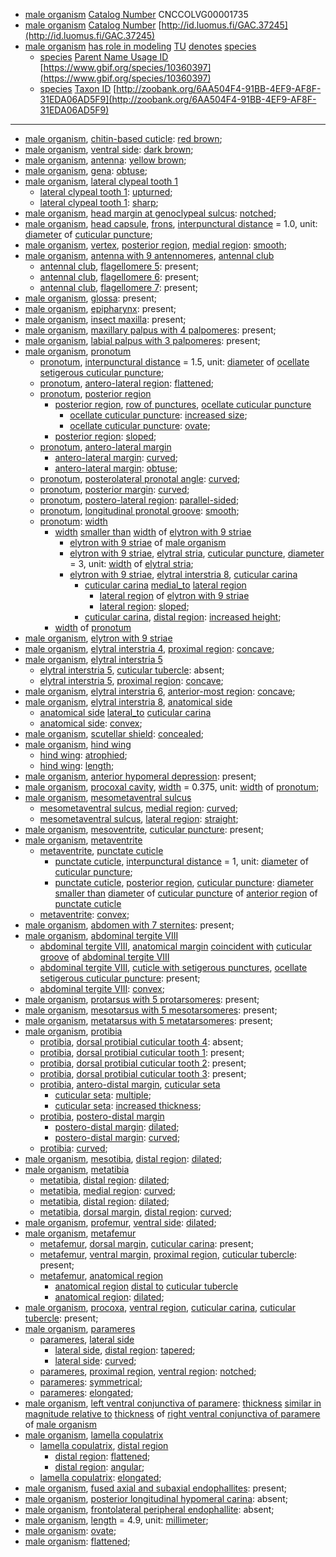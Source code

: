 <!-- org_Grebennikovius pafelo -->
- [male organism](http://purl.obolibrary.org/obo/UBERON_0003101) [Catalog Number](http://rs.tdwg.org/dwc/terms/catalogNumber) CNCCOLVG00001735
- [male organism](http://purl.obolibrary.org/obo/UBERON_0003101) [Catalog Number](http://rs.tdwg.org/dwc/terms/catalogNumber) [http://id.luomus.fi/GAC.37245](http://id.luomus.fi/GAC.37245)
- [male organism](http://purl.obolibrary.org/obo/UBERON_0003101) [has role in modeling](http://purl.obolibrary.org/obo/RO_0003301) [TU](http://purl.obolibrary.org/obo/CDAO_0000138) [denotes](http://purl.obolibrary.org/obo/IAO_0000219) [species](http://purl.obolibrary.org/obo/TAXRANK_0000006)
	- [species](http://purl.obolibrary.org/obo/TAXRANK_0000006) [Parent Name Usage ID](http://rs.tdwg.org/dwc/terms/parentNameUsageID) [https://www.gbif.org/species/10360397](https://www.gbif.org/species/10360397)
	- [species](http://purl.obolibrary.org/obo/TAXRANK_0000006) [Taxon ID](http://rs.tdwg.org/dwc/terms/taxonID) [http://zoobank.org/6AA504F4-91BB-4EF9-AF8F-31EDA06AD5F9](http://zoobank.org/6AA504F4-91BB-4EF9-AF8F-31EDA06AD5F9)
---
- [male organism](http://purl.obolibrary.org/obo/UBERON_0003101), [chitin-based cuticle](http://purl.obolibrary.org/obo/UBERON_0001001): [red brown](http://purl.obolibrary.org/obo/PATO_0001287);
- [male organism](http://purl.obolibrary.org/obo/UBERON_0003101), [ventral side](http://purl.obolibrary.org/obo/BSPO_0000068): [dark brown](http://purl.obolibrary.org/obo/PATO_0001245);
- [male organism](http://purl.obolibrary.org/obo/UBERON_0003101), [antenna](http://purl.obolibrary.org/obo/AISM_0000032): [yellow brown](http://purl.obolibrary.org/obo/PATO_0002411);
- [male organism](http://purl.obolibrary.org/obo/UBERON_0003101), [gena](http://purl.obolibrary.org/obo/AISM_0004026): [obtuse](http://purl.obolibrary.org/obo/PATO_0001935);
- [male organism](http://purl.obolibrary.org/obo/UBERON_0003101), [lateral clypeal tooth 1](http://purl.obolibrary.org/obo/AISM_0000362)
	- [lateral clypeal tooth 1](http://purl.obolibrary.org/obo/AISM_0000362): [upturned](http://purl.obolibrary.org/obo/PATO_0002031);
	- [lateral clypeal tooth 1](http://purl.obolibrary.org/obo/AISM_0000362): [sharp](http://purl.obolibrary.org/obo/PATO_0001419);
- [male organism](http://purl.obolibrary.org/obo/UBERON_0003101), [head margin at genoclypeal sulcus](http://purl.obolibrary.org/obo/AISM_0000381): [notched](http://purl.obolibrary.org/obo/PATO_0001495);
- [male organism](http://purl.obolibrary.org/obo/UBERON_0003101), [head capsule](http://purl.obolibrary.org/obo/AISM_0000019), [frons](http://purl.obolibrary.org/obo/AISM_0004020), [interpunctural distance](http://purl.obolibrary.org/obo/AISM_0000376) = 1.0, unit: [diameter](http://purl.obolibrary.org/obo/PATO_0001334) of [cuticular puncture](http://purl.obolibrary.org/obo/AISM_0000524);
- [male organism](http://purl.obolibrary.org/obo/UBERON_0003101), [vertex](http://purl.obolibrary.org/obo/AISM_0004025), [posterior region](http://purl.obolibrary.org/obo/BSPO_0000072), [medial region](http://purl.obolibrary.org/obo/BSPO_0000083): [smooth](http://purl.obolibrary.org/obo/PATO_0000701);
- [male organism](http://purl.obolibrary.org/obo/UBERON_0003101), [antenna with 9 antennomeres](http://purl.obolibrary.org/obo/AISM_0000358), [antennal club](http://purl.obolibrary.org/obo/COLAO_0000267)
	- [antennal club](http://purl.obolibrary.org/obo/COLAO_0000267), [flagellomere 5](http://purl.obolibrary.org/obo/AISM_0000337): present;
	- [antennal club](http://purl.obolibrary.org/obo/COLAO_0000267), [flagellomere 6](http://purl.obolibrary.org/obo/AISM_0000338): present;
	- [antennal club](http://purl.obolibrary.org/obo/COLAO_0000267), [flagellomere 7](http://purl.obolibrary.org/obo/AISM_0000339): present;
- [male organism](http://purl.obolibrary.org/obo/UBERON_0003101), [glossa](http://purl.obolibrary.org/obo/AISM_0000049): present;
- [male organism](http://purl.obolibrary.org/obo/UBERON_0003101), [epipharynx](http://purl.obolibrary.org/obo/AISM_0000105): present;
- [male organism](http://purl.obolibrary.org/obo/UBERON_0003101), [insect maxilla](http://purl.obolibrary.org/obo/AISM_0000044): present;
- [male organism](http://purl.obolibrary.org/obo/UBERON_0003101), [maxillary palpus with 4 palpomeres](http://purl.obolibrary.org/obo/AISM_0000393): present;
- [male organism](http://purl.obolibrary.org/obo/UBERON_0003101), [labial palpus with 3 palpomeres](http://purl.obolibrary.org/obo/AISM_0000397): present;
- [male organism](http://purl.obolibrary.org/obo/UBERON_0003101), [pronotum](http://purl.obolibrary.org/obo/AISM_0000059)
	- [pronotum](http://purl.obolibrary.org/obo/AISM_0000059), [interpunctural distance](http://purl.obolibrary.org/obo/AISM_0000376) = 1.5, unit: [diameter](http://purl.obolibrary.org/obo/PATO_0001334) of [ocellate setigerous cuticular puncture](http://purl.obolibrary.org/obo/AISM_0000410);
	- [pronotum](http://purl.obolibrary.org/obo/AISM_0000059), [antero-lateral region](http://purl.obolibrary.org/obo/BSPO_0000029): [flattened](http://purl.obolibrary.org/obo/PATO_0002254);
	- [pronotum](http://purl.obolibrary.org/obo/AISM_0000059), [posterior region](http://purl.obolibrary.org/obo/BSPO_0000072)
		- [posterior region](http://purl.obolibrary.org/obo/BSPO_0000072), [row of punctures](http://purl.obolibrary.org/obo/AISM_0000384), [ocellate cuticular puncture](http://purl.obolibrary.org/obo/AISM_0000379)
			- [ocellate cuticular puncture](http://purl.obolibrary.org/obo/AISM_0000379): [increased size](http://purl.obolibrary.org/obo/PATO_0000586);
			- [ocellate cuticular puncture](http://purl.obolibrary.org/obo/AISM_0000379): [ovate](http://purl.obolibrary.org/obo/PATO_0001891);
		- [posterior region](http://purl.obolibrary.org/obo/BSPO_0000072): [sloped](http://purl.obolibrary.org/obo/PATO_0001481);
	- [pronotum](http://purl.obolibrary.org/obo/AISM_0000059), [antero-lateral margin](http://purl.obolibrary.org/obo/BSPO_0000045)
		- [antero-lateral margin](http://purl.obolibrary.org/obo/BSPO_0000045): [curved](http://purl.obolibrary.org/obo/PATO_0000406);
		- [antero-lateral margin](http://purl.obolibrary.org/obo/BSPO_0000045): [obtuse](http://purl.obolibrary.org/obo/PATO_0001935);
	- [pronotum](http://purl.obolibrary.org/obo/AISM_0000059), [posterolateral pronotal angle](http://purl.obolibrary.org/obo/COLAO_0000225): [curved](http://purl.obolibrary.org/obo/PATO_0000406);
	- [pronotum](http://purl.obolibrary.org/obo/AISM_0000059), [posterior margin](http://purl.obolibrary.org/obo/BSPO_0000672): [curved](http://purl.obolibrary.org/obo/PATO_0000406);
	- [pronotum](http://purl.obolibrary.org/obo/AISM_0000059), [postero-lateral region](http://purl.obolibrary.org/obo/BSPO_0000028): [parallel-sided](http://purl.obolibrary.org/obo/PATO_0002485);
	- [pronotum](http://purl.obolibrary.org/obo/AISM_0000059), [longitudinal pronotal groove](http://purl.obolibrary.org/obo/COLAO_0000263): [smooth](http://purl.obolibrary.org/obo/PATO_0000701);
	- [pronotum](http://purl.obolibrary.org/obo/AISM_0000059): [width](http://purl.obolibrary.org/obo/PATO_0000921)
		- [width](http://purl.obolibrary.org/obo/PATO_0000921) [smaller than](http://purl.obolibrary.org/obo/RO_0015008) [width](http://purl.obolibrary.org/obo/PATO_0000921) of [elytron with 9 striae](http://purl.obolibrary.org/obo/COLAO_0000226)
			- [elytron with 9 striae](http://purl.obolibrary.org/obo/COLAO_0000226) of [male organism](http://purl.obolibrary.org/obo/UBERON_0003101)
			- [elytron with 9 striae](http://purl.obolibrary.org/obo/COLAO_0000226), [elytral stria](http://purl.obolibrary.org/obo/COLAO_0000017), [cuticular puncture](http://purl.obolibrary.org/obo/AISM_0000524), [diameter](http://purl.obolibrary.org/obo/PATO_0001334) = 3, unit: [width](http://purl.obolibrary.org/obo/PATO_0000921) of [elytral stria](http://purl.obolibrary.org/obo/COLAO_0000017);
			- [elytron with 9 striae](http://purl.obolibrary.org/obo/COLAO_0000226), [elytral interstria 8](http://purl.obolibrary.org/obo/COLAO_0000215), [cuticular carina](http://purl.obolibrary.org/obo/AISM_0000501)
				- [cuticular carina](http://purl.obolibrary.org/obo/AISM_0000501) [medial_to](http://purl.obolibrary.org/obo/AISM_0000012) [lateral region](http://purl.obolibrary.org/obo/BSPO_0000082)
					- [lateral region](http://purl.obolibrary.org/obo/BSPO_0000082) of [elytron with 9 striae](http://purl.obolibrary.org/obo/COLAO_0000226)
					- [lateral region](http://purl.obolibrary.org/obo/BSPO_0000082): [sloped](http://purl.obolibrary.org/obo/PATO_0001481);
				- [cuticular carina](http://purl.obolibrary.org/obo/AISM_0000501), [distal region](http://purl.obolibrary.org/obo/BSPO_0000078): [increased height](http://purl.obolibrary.org/obo/PATO_0000570);
		- [width](http://purl.obolibrary.org/obo/PATO_0000921) of [pronotum](http://purl.obolibrary.org/obo/AISM_0000059)
- [male organism](http://purl.obolibrary.org/obo/UBERON_0003101), [elytron with 9 striae](http://purl.obolibrary.org/obo/COLAO_0000226)
- [male organism](http://purl.obolibrary.org/obo/UBERON_0003101), [elytral interstria 4](http://purl.obolibrary.org/obo/COLAO_0000207), [proximal region](http://purl.obolibrary.org/obo/BSPO_0000077): [concave](http://purl.obolibrary.org/obo/PATO_0001857);
- [male organism](http://purl.obolibrary.org/obo/UBERON_0003101), [elytral interstria 5](http://purl.obolibrary.org/obo/COLAO_0000209)
	- [elytral interstria 5](http://purl.obolibrary.org/obo/COLAO_0000209), [cuticular tubercle](http://purl.obolibrary.org/obo/AISM_0000526): absent;
	- [elytral interstria 5](http://purl.obolibrary.org/obo/COLAO_0000209), [proximal region](http://purl.obolibrary.org/obo/BSPO_0000077): [concave](http://purl.obolibrary.org/obo/PATO_0001857);
- [male organism](http://purl.obolibrary.org/obo/UBERON_0003101), [elytral interstria 6](http://purl.obolibrary.org/obo/COLAO_0000211), [anterior-most region](http://purl.obolibrary.org/obo/BSPO_0000036): [concave](http://purl.obolibrary.org/obo/PATO_0001857);
- [male organism](http://purl.obolibrary.org/obo/UBERON_0003101), [elytral interstria 8](http://purl.obolibrary.org/obo/COLAO_0000215), [anatomical side](http://purl.obolibrary.org/obo/BSPO_0000054)
	- [anatomical side](http://purl.obolibrary.org/obo/BSPO_0000054) [lateral_to](http://purl.obolibrary.org/obo/AISM_0000011) [cuticular carina](http://purl.obolibrary.org/obo/AISM_0000501)
	- [anatomical side](http://purl.obolibrary.org/obo/BSPO_0000054): [convex](http://purl.obolibrary.org/obo/PATO_0001355);
- [male organism](http://purl.obolibrary.org/obo/UBERON_0003101), [scutellar shield](http://purl.obolibrary.org/obo/COLAO_0000011): [concealed](http://purl.obolibrary.org/obo/PATO_0002508);
- [male organism](http://purl.obolibrary.org/obo/UBERON_0003101), [hind wing](http://purl.obolibrary.org/obo/AISM_0000038)
	- [hind wing](http://purl.obolibrary.org/obo/AISM_0000038): [atrophied](http://purl.obolibrary.org/obo/PATO_0001623);
	- [hind wing](http://purl.obolibrary.org/obo/AISM_0000038): [length](http://purl.obolibrary.org/obo/PATO_0000122);
- [male organism](http://purl.obolibrary.org/obo/UBERON_0003101), [anterior hypomeral depression](http://purl.obolibrary.org/obo/COLAO_0000251): present;
- [male organism](http://purl.obolibrary.org/obo/UBERON_0003101), [procoxal cavity](http://purl.obolibrary.org/obo/COLAO_0000009), [width](http://purl.obolibrary.org/obo/PATO_0000921) = 0.375, unit: [width](http://purl.obolibrary.org/obo/PATO_0000921) of [pronotum](http://purl.obolibrary.org/obo/AISM_0000059);
- [male organism](http://purl.obolibrary.org/obo/UBERON_0003101), [mesometaventral sulcus](http://purl.obolibrary.org/obo/COLAO_0000248)
	- [mesometaventral sulcus](http://purl.obolibrary.org/obo/COLAO_0000248), [medial region](http://purl.obolibrary.org/obo/BSPO_0000083): [curved](http://purl.obolibrary.org/obo/PATO_0000406);
	- [mesometaventral sulcus](http://purl.obolibrary.org/obo/COLAO_0000248), [lateral region](http://purl.obolibrary.org/obo/BSPO_0000082): [straight](http://purl.obolibrary.org/obo/PATO_0002180);
- [male organism](http://purl.obolibrary.org/obo/UBERON_0003101), [mesoventrite](http://purl.obolibrary.org/obo/COLAO_0000019), [cuticular puncture](http://purl.obolibrary.org/obo/AISM_0000524): present;
- [male organism](http://purl.obolibrary.org/obo/UBERON_0003101), [metaventrite](http://purl.obolibrary.org/obo/COLAO_0000020)
	- [metaventrite](http://purl.obolibrary.org/obo/COLAO_0000020), [punctate cuticle](http://purl.obolibrary.org/obo/AISM_0000529)
		- [punctate cuticle](http://purl.obolibrary.org/obo/AISM_0000529), [interpunctural distance](http://purl.obolibrary.org/obo/AISM_0000376) = 1, unit: [diameter](http://purl.obolibrary.org/obo/PATO_0001334) of [cuticular puncture](http://purl.obolibrary.org/obo/AISM_0000524);
		- [punctate cuticle](http://purl.obolibrary.org/obo/AISM_0000529), [posterior region](http://purl.obolibrary.org/obo/BSPO_0000072), [cuticular puncture](http://purl.obolibrary.org/obo/AISM_0000524): [diameter](http://purl.obolibrary.org/obo/PATO_0001334) [smaller than](http://purl.obolibrary.org/obo/RO_0015008) [diameter](http://purl.obolibrary.org/obo/PATO_0001334) of [cuticular puncture](http://purl.obolibrary.org/obo/AISM_0000524) of [anterior region](http://purl.obolibrary.org/obo/BSPO_0000071) of [punctate cuticle](http://purl.obolibrary.org/obo/AISM_0000529)
	- [metaventrite](http://purl.obolibrary.org/obo/COLAO_0000020): [convex](http://purl.obolibrary.org/obo/PATO_0001355);
- [male organism](http://purl.obolibrary.org/obo/UBERON_0003101), [abdomen with 7 sternites](http://purl.obolibrary.org/obo/AISM_0000355): present;
- [male organism](http://purl.obolibrary.org/obo/UBERON_0003101), [abdominal tergite VIII](http://purl.obolibrary.org/obo/AISM_0004097)
	- [abdominal tergite VIII](http://purl.obolibrary.org/obo/AISM_0004097), [anatomical margin](http://purl.obolibrary.org/obo/BSPO_0000006) [coincident with](http://purl.obolibrary.org/obo/RO_0002008) [cuticular groove](http://purl.obolibrary.org/obo/AISM_0000157) of [abdominal tergite VIII](http://purl.obolibrary.org/obo/AISM_0004097)
	- [abdominal tergite VIII](http://purl.obolibrary.org/obo/AISM_0004097), [cuticle with setigerous punctures](http://purl.obolibrary.org/obo/AISM_0000412), [ocellate setigerous cuticular puncture](http://purl.obolibrary.org/obo/AISM_0000410): present;
	- [abdominal tergite VIII](http://purl.obolibrary.org/obo/AISM_0004097): [convex](http://purl.obolibrary.org/obo/PATO_0001355);
- [male organism](http://purl.obolibrary.org/obo/UBERON_0003101), [protarsus with 5 protarsomeres](http://purl.obolibrary.org/obo/AISM_0000331): present;
- [male organism](http://purl.obolibrary.org/obo/UBERON_0003101), [mesotarsus with 5 mesotarsomeres](http://purl.obolibrary.org/obo/AISM_0000332): present;
- [male organism](http://purl.obolibrary.org/obo/UBERON_0003101), [metatarsus with 5 metatarsomeres](http://purl.obolibrary.org/obo/AISM_0000333): present;
- [male organism](http://purl.obolibrary.org/obo/UBERON_0003101), [protibia](http://purl.obolibrary.org/obo/AISM_0000067)
	- [protibia](http://purl.obolibrary.org/obo/AISM_0000067), [dorsal protibial cuticular tooth 4](http://purl.obolibrary.org/obo/AISM_0000371): absent;
	- [protibia](http://purl.obolibrary.org/obo/AISM_0000067), [dorsal protibial cuticular tooth 1](http://purl.obolibrary.org/obo/AISM_0000368): present;
	- [protibia](http://purl.obolibrary.org/obo/AISM_0000067), [dorsal protibial cuticular tooth 2](http://purl.obolibrary.org/obo/AISM_0000369): present;
	- [protibia](http://purl.obolibrary.org/obo/AISM_0000067), [dorsal protibial cuticular tooth 3](http://purl.obolibrary.org/obo/AISM_0000370): present;
	- [protibia](http://purl.obolibrary.org/obo/AISM_0000067), [antero-distal margin](http://purl.obolibrary.org/obo/AISM_0000405), [cuticular seta](http://purl.obolibrary.org/obo/AISM_0000039)
		- [cuticular seta](http://purl.obolibrary.org/obo/AISM_0000039): [multiple](http://purl.obolibrary.org/obo/PATO_0002118);
		- [cuticular seta](http://purl.obolibrary.org/obo/AISM_0000039): [increased thickness](http://purl.obolibrary.org/obo/PATO_0000591);
	- [protibia](http://purl.obolibrary.org/obo/AISM_0000067), [postero-distal margin](http://purl.obolibrary.org/obo/AISM_0000406)
		- [postero-distal margin](http://purl.obolibrary.org/obo/AISM_0000406): [dilated](http://purl.obolibrary.org/obo/PATO_0001571);
		- [postero-distal margin](http://purl.obolibrary.org/obo/AISM_0000406): [curved](http://purl.obolibrary.org/obo/PATO_0000406);
	- [protibia](http://purl.obolibrary.org/obo/AISM_0000067): [curved](http://purl.obolibrary.org/obo/PATO_0000406);
- [male organism](http://purl.obolibrary.org/obo/UBERON_0003101), [mesotibia](http://purl.obolibrary.org/obo/AISM_0000068), [distal region](http://purl.obolibrary.org/obo/BSPO_0000078): [dilated](http://purl.obolibrary.org/obo/PATO_0001571);
- [male organism](http://purl.obolibrary.org/obo/UBERON_0003101), [metatibia](http://purl.obolibrary.org/obo/AISM_0000069)
	- [metatibia](http://purl.obolibrary.org/obo/AISM_0000069), [distal region](http://purl.obolibrary.org/obo/BSPO_0000078): [dilated](http://purl.obolibrary.org/obo/PATO_0001571);
	- [metatibia](http://purl.obolibrary.org/obo/AISM_0000069), [medial region](http://purl.obolibrary.org/obo/BSPO_0000083): [curved](http://purl.obolibrary.org/obo/PATO_0000406);
	- [metatibia](http://purl.obolibrary.org/obo/AISM_0000069), [distal region](http://purl.obolibrary.org/obo/BSPO_0000078): [dilated](http://purl.obolibrary.org/obo/PATO_0001571);
	- [metatibia](http://purl.obolibrary.org/obo/AISM_0000069), [dorsal margin](http://purl.obolibrary.org/obo/BSPO_0000679), [distal region](http://purl.obolibrary.org/obo/BSPO_0000078): [curved](http://purl.obolibrary.org/obo/PATO_0000406);
- [male organism](http://purl.obolibrary.org/obo/UBERON_0003101), [profemur](http://purl.obolibrary.org/obo/AISM_0000070), [ventral side](http://purl.obolibrary.org/obo/BSPO_0000068): [dilated](http://purl.obolibrary.org/obo/PATO_0001571);
- [male organism](http://purl.obolibrary.org/obo/UBERON_0003101), [metafemur](http://purl.obolibrary.org/obo/AISM_0000072)
	- [metafemur](http://purl.obolibrary.org/obo/AISM_0000072), [dorsal margin](http://purl.obolibrary.org/obo/BSPO_0000679), [cuticular carina](http://purl.obolibrary.org/obo/AISM_0000501): present;
	- [metafemur](http://purl.obolibrary.org/obo/AISM_0000072), [ventral margin](http://purl.obolibrary.org/obo/BSPO_0000684), [proximal region](http://purl.obolibrary.org/obo/BSPO_0000077), [cuticular tubercle](http://purl.obolibrary.org/obo/AISM_0000526): present;
	- [metafemur](http://purl.obolibrary.org/obo/AISM_0000072), [anatomical region](http://purl.obolibrary.org/obo/BSPO_0000070)
		- [anatomical region](http://purl.obolibrary.org/obo/BSPO_0000070) [distal to](http://purl.obolibrary.org/obo/BSPO_0000097) [cuticular tubercle](http://purl.obolibrary.org/obo/AISM_0000526)
		- [anatomical region](http://purl.obolibrary.org/obo/BSPO_0000070): [dilated](http://purl.obolibrary.org/obo/PATO_0001571);
- [male organism](http://purl.obolibrary.org/obo/UBERON_0003101), [procoxa](http://purl.obolibrary.org/obo/AISM_0000066), [ventral region](http://purl.obolibrary.org/obo/BSPO_0000084), [cuticular carina](http://purl.obolibrary.org/obo/AISM_0000501), [cuticular tubercle](http://purl.obolibrary.org/obo/AISM_0000526): present;
- [male organism](http://purl.obolibrary.org/obo/UBERON_0003101), [parameres](http://purl.obolibrary.org/obo/AISM_0000392)
	- [parameres](http://purl.obolibrary.org/obo/AISM_0000392), [lateral side](http://purl.obolibrary.org/obo/BSPO_0000066)
		- [lateral side](http://purl.obolibrary.org/obo/BSPO_0000066), [distal region](http://purl.obolibrary.org/obo/BSPO_0000078): [tapered](http://purl.obolibrary.org/obo/PATO_0001500);
		- [lateral side](http://purl.obolibrary.org/obo/BSPO_0000066): [curved](http://purl.obolibrary.org/obo/PATO_0000406);
	- [parameres](http://purl.obolibrary.org/obo/AISM_0000392), [proximal region](http://purl.obolibrary.org/obo/BSPO_0000077), [ventral region](http://purl.obolibrary.org/obo/BSPO_0000084): [notched](http://purl.obolibrary.org/obo/PATO_0001495);
	- [parameres](http://purl.obolibrary.org/obo/AISM_0000392): [symmetrical](http://purl.obolibrary.org/obo/PATO_0000632);
	- [parameres](http://purl.obolibrary.org/obo/AISM_0000392): [elongated](http://purl.obolibrary.org/obo/PATO_0001154);
- [male organism](http://purl.obolibrary.org/obo/UBERON_0003101), [left ventral conjunctiva of paramere](http://purl.obolibrary.org/obo/AISM_0000388): [thickness](http://purl.obolibrary.org/obo/PATO_0000915) [similar in magnitude relative to](http://purl.obolibrary.org/obo/RO_0015009) [thickness](http://purl.obolibrary.org/obo/PATO_0000915) of [right ventral conjunctiva of paramere](http://purl.obolibrary.org/obo/AISM_0000389) of [male organism](http://purl.obolibrary.org/obo/UBERON_0003101)
- [male organism](http://purl.obolibrary.org/obo/UBERON_0003101), [lamella copulatrix](http://purl.obolibrary.org/obo/COLAO_0000239)
	- [lamella copulatrix](http://purl.obolibrary.org/obo/COLAO_0000239), [distal region](http://purl.obolibrary.org/obo/BSPO_0000078)
		- [distal region](http://purl.obolibrary.org/obo/BSPO_0000078): [flattened](http://purl.obolibrary.org/obo/PATO_0002254);
		- [distal region](http://purl.obolibrary.org/obo/BSPO_0000078): [angular](http://purl.obolibrary.org/obo/PATO_0001977);
	- [lamella copulatrix](http://purl.obolibrary.org/obo/COLAO_0000239): [elongated](http://purl.obolibrary.org/obo/PATO_0001154);
- [male organism](http://purl.obolibrary.org/obo/UBERON_0003101), [fused axial and subaxial endophallites](http://purl.obolibrary.org/obo/COLAO_0000252): present;
- [male organism](http://purl.obolibrary.org/obo/UBERON_0003101), [posterior longitudinal hypomeral carina](http://purl.obolibrary.org/obo/COLAO_0000246): absent;
- [male organism](http://purl.obolibrary.org/obo/UBERON_0003101), [frontolateral peripheral endophallite](http://purl.obolibrary.org/obo/COLAO_0000243): absent;
- [male organism](http://purl.obolibrary.org/obo/UBERON_0003101), [length](http://purl.obolibrary.org/obo/PATO_0000122) = 4.9, unit: [millimeter](http://purl.obolibrary.org/obo/UO_0000016);
- [male organism](http://purl.obolibrary.org/obo/UBERON_0003101): [ovate](http://purl.obolibrary.org/obo/PATO_0001891);
- [male organism](http://purl.obolibrary.org/obo/UBERON_0003101): [flattened](http://purl.obolibrary.org/obo/PATO_0002254);